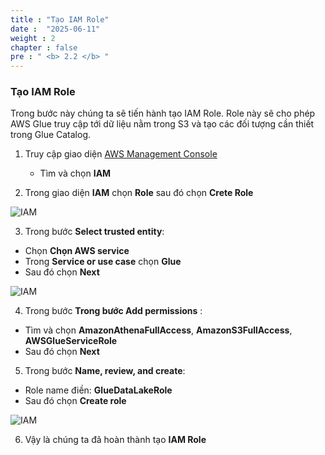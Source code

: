 ```yaml
---
title : "Tạo IAM Role"
date :  "2025-06-11"
weight : 2 
chapter : false
pre : " <b> 2.2 </b> "
---
```


### Tạo IAM Role

Trong bước này chúng ta sẽ tiến hành tạo IAM Role. Role này sẽ cho phép AWS Glue truy cập tới dữ liệu nằm trong S3 và tạo các đối tượng cần thiết trong Glue Catalog.

1. Truy cập giao diện [AWS Management Console](https://console.aws.amazon.com)
    - Tìm và chọn **IAM**

2. Trong giao diện **IAM** chọn **Role** sau đó chọn **Crete Role**

![IAM](/Data-Lake-Workshop/images/2.prerequisite/0006-createiamrole.png)

3. Trong bước **Select trusted entity**:

  - Chọn **Chọn AWS service**
  - Trong **Service or use case** chọn **Glue**
  - Sau đó chọn **Next**


![IAM](/Data-Lake-Workshop/images/2.prerequisite/0007-createiamrole.png)

4. Trong bước **Trong bước Add permissions** : 

  - Tìm và chọn **AmazonAthenaFullAccess**, **AmazonS3FullAccess**, **AWSGlueServiceRole**
  - Sau đó chọn **Next**
5. Trong bước **Name, review, and create**: 

  - Role name điền: **GlueDataLakeRole**
  - Sau đó chọn **Create role**

![IAM](/Data-Lake-Workshop/images/2.prerequisite/0008-createiamrole.png)

6. Vậy là chúng ta đã hoàn thành tạo **IAM Role**


 <!-- ```php 
php artisan make:controller FileUploadController
``` -->